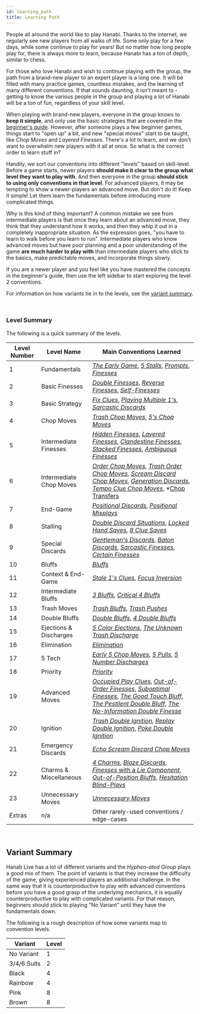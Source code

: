 ```yaml
---
id: learning_path
title: Learning Path
---
```


People all around the world like to play Hanabi. Thanks to the internet, we regularly see new players from all walks of life. Some only play for a few days, while some continue to play for years! But no matter how long people play for, there is always more to learn, because Hanabi has a ton of depth, similar to chess.

For those who love Hanabi and wish to continue playing with the group, the path from a brand-new player to an expert player is a long one. It will be filled with many practice games, countless mistakes, and the learning of many different conventions. If that sounds daunting, it isn't meant to - getting to know the various people in the group and playing a lot of Hanabi will be a ton of fun, regardless of your skill level.

When playing with brand-new players, everyone in the group knows to **keep it simple**, and only use the basic strategies that are covered in the [beginner's guide](beginner.md). However, after someone plays a few beginner games, things start to "open up" a bit, and new "special moves" start to be taught, like *Chop Moves* and *Layered Finesses*. There's a lot to learn, and we don't want to overwhelm new players with it all at once. So what is the correct order to learn stuff in?

Handily, we sort our conventions into different "levels" based on skill-level. Before a game starts, newer players **should make it clear to the group what level they want to play with**. And then everyone in the group **should stick to using only conventions in that level**. For advanced players, it may be tempting to show a newer-players an advanced move. But don't do it! Keep it simple! Let them learn the fundamentals before introducing more complicated things.

Why is this kind of thing important? A common mistake we see from intermediate players is that once they learn about an advanced move, they think that they understand how it works, and then they whip it out in a completely inappropriate situation. As the expression goes, "you have to learn to walk before you learn to run". Intermediate players who know advanced moves but have poor planning and a poor understanding of the game **are much harder to play with** than intermediate players who stick to the basics, make predictable moves, and incorporate things slowly.

If you are a newer player and you feel like you have mastered the concepts in the beginner's guide, then use the left sidebar to start exploring the level 2 conventions.

For information on how variants tie in to the levels, see the [variant summary](#variant-summary).

<br />

### Level Summary

The following is a quick summary of the levels.

| Level Number | Level Name              | Main Conventions Learned
| ------------ | ----------------------- | ------------------------
| 1            | Fundamentals            | *[The Early Game](level_1.md#the-early-game)*, *[5 Stalls](level_1.md#the-5-stall)*, *[Prompts](level_1.md#the-prompt)*, *[Finesses](level_1.md#the-finesse)*
| 2            | Basic Finesses          | *[Double Finesses](level_2.md#the-double-finesse--triple-finesse--etc)*, *[Reverse Finesses](level_2.md#the-reverse-finesse)*, *[Self-Finesses](level_2.md#the-self-finesse)*
| 3            | Basic Strategy          | *[Fix Clues](level_3.md#fix-clues)*, *[Playing Multiple 1's](level_3.md#playing-multiple-1s)*, *[Sarcastic Discards](level_3.md#the-sarcastic-discard)*
| 4            | Chop Moves              | *[Trash Chop Moves](level_4.md#the-trash-chop-move)*, *[5's Chop Moves](level_4.md#the-5s-chop-move-5cm)*
| 5            | Intermediate Finesses   | *[Hidden Finesses](level_5.md#the-hidden-finesse)*, *[Layered Finesses](level_5.md#the-layered-finesse)*, *[Clandestine Finesses](level_5.md#the-clandestine-finesse)*, *[Stacked Finesses](level_5.md#the-stacked-finesse)*, *[Ambiguous Finesses](level_5.md#the-ambiguous-finesse)*
| 6            | Intermediate Chop Moves | *[Order Chop Moves](level_6.md#the-order-chop-move-ocm)*, *[Trash Order Chop Moves](level_10.md#the-trash-order-chop-move)*, *[Scream Discard Chop Moves](level_6.md#the-scream-discard-chop-move-deliberately-discarding-instead-of-playing)*, *[Generation Discards](level_6.md#the-generation-discard)*, *[Tempo Clue Chop Moves](level_6.md#the-tempo-clue-chop-move)*, *[Chop Transfers](level_10#the-chop-transfer)
| 7            | End-Game                | *[Positional Discards](level_10.md#the-positional-discard-indicating-a-play-with-a-discard)*, *[Positional Misplays](level_10.md#the-positional-misplay-indicating-a-play-with-a-misplay)*
| 8            | Stalling                | *[Double Discard Situations](level_7.md#double-discard-situations)*, *[Locked Hand Saves](level_7.md#the-locked-hand-save-lhs)*, *[8 Clue Saves](level_7.md#clues-given-while-at-8-clues--the-8-clue-save-severity-4-stalling)*
| 9            | Special Discards        | *[Gentleman's Discards](level_8.md#the-gentlemans-discard)*, *[Baton Discards](level_8.md#the-baton-discard)*, *[Sarcastic Finesses](level_8.md#the-sarcastic-finesse)*, *[Certain Finesses](level_8.md#the-certain-finesse--the-certain-discard)*
| 10           | Bluffs                  | *[Bluffs](level_9.md#the-bluff)*
| 11           | Context & End-Game      | *[Stale 1's Clues](level_10.md#the-stale-1s-clue)*, *[Focus Inversion](level_10.md#focus-inversion)*
| 12           | Intermediate Bluffs     | *[3 Bluffs](level_11.md#the-3-bluff)*, *[Critical 4 Bluffs](level_11.md#the-critical-4-bluff)*
| 13           | Trash Moves             | *[Trash Bluffs](level_12.md#the-trash-bluff)*, *[Trash Pushes](level_12.md#the-trash-push)*
| 14           | Double Bluffs           | *[Double Bluffs](level_13.md#the-double-bluff)*, *[4 Double Bluffs](level_13.md#the-4-double-bluff--the-5-double-bluff)*
| 15           | Ejections & Discharges  | *[5 Color Ejections](level_14.md#the-5-color-ejection-5ce)*, *[The Unknown Trash Discharge](level_14.md#the-unknown-trash-discharge-utd)*
| 16           | Elimination             | *[Elimination](level_15.md#discard-elimination--elimination-notes)*
| 17           | 5 Tech                  | *[Early 5 Chop Moves](level_16#the-early-5-chop-move)*, *[5 Pulls](level_16.md#the-5-pull)*, *[5 Number Discharges](level_15.md#5-number-discharge-5nd)*
| 18           | Priority                | *[Priority](level_17.md#the-priority-prompt--the-priority-finesse)*
| 19           | Advanced Moves          | *[Occupied Play Clues](level_18.md#the-occupied-play-clue--the-occupied-finesse-opc)*, *[Out-of-Order Finesses](level_18.md#the-out-of-order-finesse)*, *[Suboptimal Finesses](level_18.md#the-suboptimal-prompt--the-suboptimal-finesse--the-suboptimal-bluff)*, *[The Good Touch Bluff](level_18.md#the-good-touch-bluff)*, *[The Pestilent Double Bluff](level_17.md#the-pestilent-double-bluff-pdb)*, *[The No-Information Double Finesse](level_18.md#the-no-information-double-finesse)*
| 20           | Ignition                | *[Trash Double Ignition](level_19.md#the-trash-double-ignition)*, *[Replay Double Ignition](level_19.md#the-replay-double-ignition)*, *[Poke Double Ignition](level_19.md#the-poke-double-ignition)*
| 21           | Emergency Discards      | *[Echo Scream Discard Chop Moves](level_20.md#the-echo-scream-discard-chop-move)*
| 22           | Charms & Miscellaneous  | *[4 Charms](level_21.md#the-4-charm)*, *[Blaze Discards](level_21.md#the-blaze-discard)*, [*Finesses* with a *Lie Component*](level_21.md#finesses-with-a-lie-component), *[Out-of-Position Bluffs](level_21.md#the-out-of-position-bluff-oop--the-reverse-bluff)*, *[Hesitation Blind-Plays](level_21.md#the-hesitation-blind-play)*
| 23           | Unnecessary Moves       | *[Unnecessary Moves](level_22.md#unnecessary-moves)*
| Extras       | n/a                     | Other rarely-used conventions / edge-cases

<br />

## Variant Summary

Hanab Live has a lot of different variants and the *Hyphen-ated Group* plays a good mix of them. The point of variants is that they increase the difficulty of the game, giving experienced players an additional challenge. In the same way that it is counterproductive to play with advanced conventions before you have a good grasp of the underlying mechanics, it is equally counterproductive to play with complicated variants. For that reason, beginners should stick to playing "No Variant" until they have the fundamentals down.

The following is a rough description of how some variants map to convention levels.

| Variant    | Level
| ----------- | -----
| No Variant  | 1
| 3/4/6 Suits | 2
| Black       | 4
| Rainbow     | 4
| Pink        | 8
| Brown       | 8
